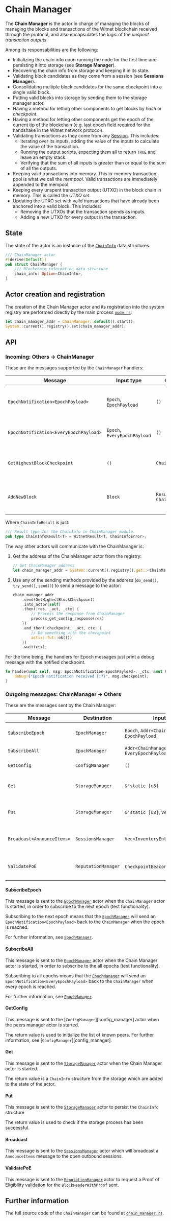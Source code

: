 # Chain Manager

The __Chain Manager__ is the actor in charge of managing the blocks of managing
the blocks and transactions of the Witnet blockchain received through the protocol,
and also encapsulates the logic of the _unspent transaction outputs_.

Among its responsabilities are the following:

* Initializing the chain info upon running the node for the first time and persisting it into storage (see **Storage Manager**).
* Recovering the chain info from storage and keeping it in its state.
* Validating block candidates as they come from a session (see **Sessions Manager**).
* Consolidating multiple block candidates for the same checkpoint into a single valid block.
* Putting valid blocks into storage by sending them to the storage manager actor.
* Having a method for letting other components to get blocks by *hash* or *checkpoint*.
* Having a method for letting other components get the epoch of the current tip of the blockchain (e.g. last epoch field required for the handshake in the Witnet network protocol).
* Validating transactions as they come from any [Session](actors::session::Session). This includes:
  * Iterating over its inputs, adding the value of the inputs to calculate the value of the transaction.
  * Running the output scripts, expecting them all to return `TRUE` and leave an empty stack.
  * Verifying that the sum of all inputs is greater than or equal to the sum of all the outputs.
* Keeping valid transactions into memory. This in-memory transaction pool is what we call the _mempool_. Valid transactions are immediately appended to the mempool.
* Keeping every unspent transaction output (UTXO) in the block chain in memory. This is called the _UTXO set_.
* Updating the UTXO set with valid transactions that have already been anchored into a valid block. This includes:
  * Removing the UTXOs that the transaction spends as inputs.
  * Adding a new UTXO for every output in the transaction.

## State

The state of the actor is an instance of the [`ChainInfo`][chain] data structures.

```rust
/// ChainManager actor
#[derive(Default)]
pub struct ChainManager {
    /// Blockchain information data structure
    chain_info: Option<ChainInfo>,
}
```

## Actor creation and registration

The creation of the Chain Manager actor and its registration into the system registry are
performed directly by the main process [`node.rs`][noders]:

```rust
let chain_manager_addr = ChainManager::default().start();
System::current().registry().set(chain_manager_addr);
```

## API

### Incoming: Others -> ChainManager

These are the messages supported by the `ChainManager` handlers:

| Message                                | Input type                   | Output type                       | Description                                       |
| -------------------------------------- | ---------------------------- | --------------------------------- | ------------------------------------------------- |
| `EpochNotification<EpochPayload>`      | `Epoch`, `EpochPayload`      | `()`                              | The requested epoch has been reached              |
| `EpochNotification<EveryEpochPayload>` | `Epoch`, `EveryEpochPayload` | `()`                              | A new epoch has been reached                      |
| `GetHighestBlockCheckpoint`            | `()`                         | `ChainInfoResult`                 | Request a copy of the highest block checkpoint    |
| `AddNewBlock`                          | `Block`                      | `Result<(), ChainManagerError>` | Add a new block and announce it to other sessions |

Where `ChainInfoResult` is just:

``` rust
/// Result type for the ChainInfo in ChainManager module.
pub type ChainInfoResult<T> = WitnetResult<T, ChainInfoError>;
```

The way other actors will communicate with the ChainManager is:

1. Get the address of the ChainManager actor from the registry:

    ```rust
    // Get ChainManager address
    let chain_manager_addr = System::current().registry().get::<ChainManager>();
    ```

2. Use any of the sending methods provided by the address (`do_send()`, `try_send()`, `send()`) to send a message to the actor:

    ```rust
    chain_manager_addr
        .send(GetHighestBlockCheckpoint)
        .into_actor(self)
        .then(|res, _act, _ctx| {
            // Process the response from ChainManager
            process_get_config_response(res)
        })
        .and_then(|checkpoint, _act, ctx| {
            // Do something with the checkpoint
            actix::fut::ok(())
        })
        .wait(ctx);
    ```

For the time being, the handlers for Epoch messages just print a debug message with the notified
checkpoint.

```rust
fn handle(&mut self, msg: EpochNotification<EpochPayload>, _ctx: &mut Context<Self>) {
    debug!("Epoch notification received {:?}", msg.checkpoint);
}
```

### Outgoing messages: ChainManager -> Others

These are the messages sent by the Chain Manager:

| Message                    | Destination         | Input type                                  | Output type                 | Description                                   |
| -------------------------- | ------------------- | ------------------------------------------- | --------------------------- | --------------------------------------------- |
| `SubscribeEpoch`           | `EpochManager`      | `Epoch`, `Addr<ChainManager>, EpochPayload` | `()`                        | Subscribe to a particular epoch               |
| `SubscribeAll`             | `EpochManager`      | `Addr<ChainManager>, EveryEpochPayload`     | `()`                        | Subscribe to all epochs                       |
| `GetConfig`                | `ConfigManager`     | `()`                                        | `Result<Config, io::Error>` | Request the configuration                     |
| `Get`                      | `StorageManager`    | `&'static [u8]`                             | `StorageResult<Option<T>>`  | Wrapper to Storage `get()` method             |
| `Put`                      | `StorageManager`    | `&'static [u8]`, `Vec<u8>`                  | `StorageResult<()>`         | Wrapper to Storage `put()` method             |
| `Broadcast<AnnounceItems>` | `SessionsManager`   | `Vec<InventoryEntry>`                       | `()`                        | Announce new invetory entries to the sessions |
| `ValidatePoE`              | `ReputationManager` | `CheckpointBeacon`,`LeadershipProof`        | `bool`                      | Request Proof of Eligibility validation       |

#### SubscribeEpoch

This message is sent to the [`EpochManager`][epoch_manager] actor when the `ChainManager` actor is
started, in order to subscribe to the next epoch (test functionality).

Subscribing to the next epoch means that the [`EpochManager`][epoch_manager] will send an
`EpochNotification<EpochPayload>` back to the `ChainManager` when the epoch is reached.

For further information, see [`EpochManager`][epoch_manager].

#### SubscribeAll

This message is sent to the [`EpochManager`][epoch_manager] actor when the Chain Manager actor is
started, in order to subscribe to the all epochs (test functionality).

Subscribing to all epochs means that the [`EpochManager`][epoch_manager] will send an
`EpochNotification<EveryEpochPayload>` back to the `ChainManager` when every epoch is reached.

For further information, see [`EpochManager`][epoch_manager].

#### GetConfig

This message is sent to the [`ConfigManager`][config_manager] actor when the peers manager actor is started.

The return value is used to initialize the list of known peers. For further information, see  [`ConfigManager`][config_manager].

#### Get

This message is sent to the [`StorageManager`][storage_manager] actor when the Chain Manager actor is started.

The return value is a `ChainInfo` structure from the storage which are added to the state of the actor.

#### Put

This message is sent to the [`StorageManager`][storage_manager] actor to persist the `ChainInfo` structure

The return value is used to check if the storage process has been successful.

#### Broadcast<AnnounceItems>

This message is sent to the [`SessionsManager`][sessions_manager] actor which will
broadcast a `AnnounceItems` message to the open outbound sessions.

#### ValidatePoE

This message is sent to the [`ReputationManager`][reputation_manager] actor to request a
Proof of Eligibility validation for the `BlockHeaderWithProof` sent.

## Further information

The full source code of the `ChainManager` can be found at [`chain_manager.rs`][chain_manager].

[chain_manager]: https://github.com/witnet/witnet-rust/blob/master/core/src/actors/chain_manager
[storage_manager]: https://github.com/witnet/witnet-rust/blob/master/core/src/actors/storage_manager
[sessions_manager]: https://github.com/witnet/witnet-rust/blob/master/core/src/actors/sessions_manager
[epoch_manager]: https://github.com/witnet/witnet-rust/blob/master/core/src/actors/epoch_manager
[reputation_manager]: https://github.com/witnet/witnet-rust/blob/master/core/src/actors/reputation_manager

[noders]: https://github.com/witnet/witnet-rust/blob/master/core/src/actors/node.rs
[chain]: https://github.com/witnet/witnet-rust/tree/master/data_structures/src/chain.rs
